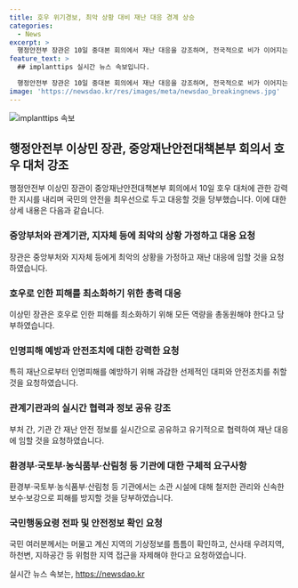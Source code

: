 ```yaml
---
title: 호우 위기경보, 최악 상황 대비 재난 대응 경계 상승
categories:
  - News
excerpt: >
  행정안전부 장관은 10일 중대본 회의에서 재난 대응을 강조하며, 전국적으로 비가 이어지는 상황에서 특히 충청권과 전라권의 호우로 발생한 안타까운 사고에 대해 깊은 위로의 말씀을 전했다. 또한 중대본을 1단계에서 2단계로, 호우 위기경보 수준도 주의에서 경계 단계로 상향시켰고, 관계기관과 지자체에 피해 수습에 총력을 다할 것을 당부했다. 재난으로부터 국민의 안전을 지키기 위해 부처 간 협력과 피해 예방을 강조했고, 정책브리핑의 자료를 공공누리 제1유형으로 자유롭게 이용 가능하다고 안내했다.
feature_text: >
  ## implanttips 실시간 뉴스 속보입니다.

  행정안전부 장관은 10일 중대본 회의에서 재난 대응을 강조하며, 전국적으로 비가 이어지는 상황에서 특히 충청권과 전라권의 호우로 발생한 안타까운 사고에 대해 깊은 위로의 말씀을 전했다. 또한 중대본을 1단계에서 2단계로, 호우 위기경보 수준도 주의에서 경계 단계로 상향시켰고, 관계기관과 지자체에 피해 수습에 총력을 다할 것을 당부했다. 재난으로부터 국민의 안전을 지키기 위해 부처 간 협력과 피해 예방을 강조했고, 정책브리핑의 자료를 공공누리 제1유형으로 자유롭게 이용 가능하다고 안내했다.
image: 'https://newsdao.kr/res/images/meta/newsdao_breakingnews.jpg'
---
```


<p><img src="https://newsdao.kr/res/images/meta/newsdao_breakingnews.jpg" alt="implanttips 속보" /></p>

<h2 data-ke-size="size26">행정안전부 이상민 장관, 중앙재난안전대책본부 회의서 호우 대처 강조</h2>

<p data-ke-size="size16">행정안전부 이상민 장관이 중앙재난안전대책본부 회의에서 10일 호우 대처에 관한 강력한 지시를 내리며 국민의 안전을 최우선으로 두고 대응할 것을 당부했습니다. 이에 대한 상세 내용은 다음과 같습니다.</p>

<h3>중앙부처와 관계기관, 지자체 등에 최악의 상황 가정하고 대응 요청</h3>

<p data-ke-size="size16">장관은 중앙부처와 지자체 등에게 최악의 상황을 가정하고 재난 대응에 임할 것을 요청하였습니다.</p>

<h3>호우로 인한 피해를 최소화하기 위한 총력 대응</h3>

<p data-ke-size="size16">이상민 장관은 호우로 인한 피해를 최소화하기 위해 모든 역량을 총동원해야 한다고 당부하였습니다.</p>

<h3>인명피해 예방과 안전조치에 대한 강력한 요청</h3>

<p data-ke-size="size16">특히 재난으로부터 인명피해를 예방하기 위해 과감한 선제적인 대피와 안전조치를 취할 것을 요청하였습니다.</p>

<h3>관계기관과의 실시간 협력과 정보 공유 강조</h3>

<p data-ke-size="size16">부처 간, 기관 간 재난 안전 정보를 실시간으로 공유하고 유기적으로 협력하여 재난 대응에 임할 것을 요청하였습니다.</p>

<h3>환경부·국토부·농식품부·산림청 등 기관에 대한 구체적 요구사항</h3>

<p data-ke-size="size16">환경부·국토부·농식품부·산림청 등 기관에서는 소관 시설에 대해 철저한 관리와 신속한 보수·보강으로 피해를 방지할 것을 당부하였습니다.</p>

<h3>국민행동요령 전파 및 안전정보 확인 요청</h3>

<p data-ke-size="size16">국민 여러분께서는 머물고 계신 지역의 기상정보를 틈틈이 확인하고, 산사태 우려지역, 하천변, 지하공간 등 위험한 지역 접근을 자제해야 한다고 요청하였습니다.</p>
실시간 뉴스 속보는, <a href="https://newsdao.kr" rel="dofollow">https://newsdao.kr</a>


